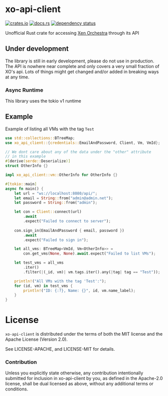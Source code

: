 # xo-api-client

[![crates.io](https://img.shields.io/crates/v/xo-api-client.svg)](https://crates.io/crates/xo-api-client)
[![docs.rs](https://docs.rs/xo-api-client/badge.svg)](https://docs.rs/xo-api-client/)
[![dependency status](https://deps.rs/crate/xo-api-client/0.0.1/status.svg)](https://deps.rs/crate/xo-api-client/0.0.1)

<!--
TODO: Add tests before showing these badges

![Stable](https://github.com/usbalbin/xo-api-client/actions/workflows/stable.yml/badge.svg)
![Nightly](https://github.com/usbalbin/xo-api-client/actions/workflows/nightly.yml/badge.svg)
![Miri](https://github.com/usbalbin/xo-api-client/actions/workflows/miri.yml/badge.svg)
-->

Unofficial Rust crate for accessing [Xen Orchestra](https://github.com/vatesfr/xen-orchestra) through its API

## Under development
The library is still in early development, please do not use in production. The API is nowhere near complete and only covers
a very small fraction of XO's api. Lots of things might get changed and/or added in breaking ways at any time.

### Async Runtime
This library uses the tokio v1 runtime

## Example
Example of listing all VMs with the tag `Test`

```rust
use std::collections::BTreeMap;
use xo_api_client::{credentials::EmailAndPassword, Client, Vm, VmId};

// We dont care about any of the data under the "other" attribute
// in this example
#[derive(serde::Deserialize)]
struct OtherInfo {}

impl xo_api_client::vm::OtherInfo for OtherInfo {}

#[tokio::main]
async fn main() {
    let url = "ws://localhost:8080/api/";
    let email = String::from("admin@admin.net");
    let password = String::from("admin");

    let con = Client::connect(url)
        .await
        .expect("Failed to connect to server");
        
    con.sign_in(EmailAndPassword { email, password })
        .await
        .expect("Failed to sign in");

    let all_vms: BTreeMap<VmId, Vm<OtherInfo>> =
        con.get_vms(None, None).await.expect("Failed to list VMs");

    let test_vms = all_vms
        .iter()
        .filter(|(_id, vm)| vm.tags.iter().any(|tag| tag == "Test"));

    println!("All VMs with the tag 'Test':");
    for (id, vm) in test_vms {
        println!("ID: {:?}, Name: {}", id, vm.name_label);
    }
}
```

# License
`xo-api-client` is distributed under the terms of both the MIT license and
the Apache License (Version 2.0).

See LICENSE-APACHE, and LICENSE-MIT for details.

### Contribution
Unless you explicitly state otherwise, any contribution intentionally submitted for inclusion in xo-api-client by you, as defined in the Apache-2.0 license, shall be dual licensed as above, without any additional terms or conditions.
